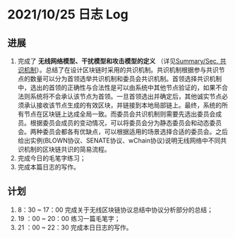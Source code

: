 # 2021/10/25 日志 Log

## 进展

1. 完成了 **无线网络模型、干扰模型和攻击模型的定义** （详见[Summary/Sec. 共识机制](./../Blockchain_in_Wireless_Networks/Summary.md)）。总结了在设计区块链时采用的共识机制。共识机制根据参与共识节点的数量可以分为首领选举共识机制和委员会共识机制。首领选择共识机制中，选出的首领的正确性与合法性是可以由系统中其他节点验证的，如果不合法则系统将不会承认该节点为首领。一旦首领选出并确定后，其他诚实节点必须承认接收该节点生成的有效区块，并链接到本地局部链上。最终，系统的所有节点在区块链上达成全局一致。而委员会共识机制则需要先选出委员会成员。根据委员会成员的变动情况，可以将委员会分为静态委员会和动态委员会。两种委员会都各有优缺点，可以根据适用的场景选择合适的委员会。之后给出实例(BLOWN协议、SENATE协议、wChain协议)说明无线网络中不同共识机制的区块链共识的简易流程。
2. 完成今日的毛笔字练习；
3. 完成本篇日志的写作。



## 计划

1. 8：30 ~ 17：00 完成关于无线区块链协议总结中协议分析部分的总结；
2. 19 ：00 ~ 20：00 练习一篇毛笔字；
3. 21 ：00 ~ 22：30 完成本日日志的写作。
